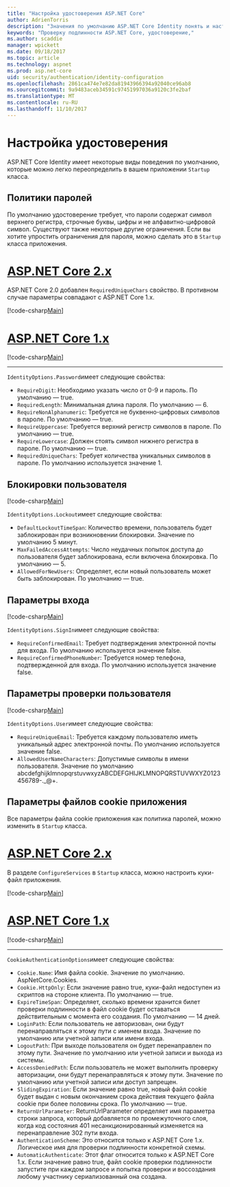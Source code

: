 ```yaml
---
title: "Настройка удостоверения ASP.NET Core"
author: AdrienTorris
description: "Значения по умолчанию ASP.NET Core Identity понять и настройки различных свойств Identity для использования пользовательских значений."
keywords: "Проверку подлинности ASP.NET Core, удостоверение,"
ms.author: scaddie
manager: wpickett
ms.date: 09/18/2017
ms.topic: article
ms.technology: aspnet
ms.prod: asp.net-core
uid: security/authentication/identity-configuration
ms.openlocfilehash: 2861ca474e7e82da81943966394a92040ce96ab8
ms.sourcegitcommit: 9a9483aceb34591c97451997036a9120c3fe2baf
ms.translationtype: MT
ms.contentlocale: ru-RU
ms.lasthandoff: 11/10/2017
---
```

# <a name="configure-identity"></a>Настройка удостоверения

ASP.NET Core Identity имеет некоторые виды поведения по умолчанию, которые можно легко переопределить в вашем приложении `Startup` класса.

## <a name="passwords-policy"></a>Политики паролей

По умолчанию удостоверение требует, что пароли содержат символ верхнего регистра, строчные буквы, цифры и не алфавитно-цифровой символ. Существуют также некоторые другие ограничения. Если вы хотите упростить ограничения для пароля, можно сделать это в `Startup` класса приложения.

# <a name="aspnet-core-2xtabaspnetcore2x"></a>[ASP.NET Core 2.x](#tab/aspnetcore2x)

ASP.NET Core 2.0 добавлен `RequiredUniqueChars` свойство. В противном случае параметры совпадают с ASP.NET Core 1.x.

[!code-csharp[Main](identity/sample/src/ASPNETv2-IdentityDemo-Configuration/Startup.cs?range=29-37,50-52)]

# <a name="aspnet-core-1xtabaspnetcore1x"></a>[ASP.NET Core 1.x](#tab/aspnetcore1x)

[!code-csharp[Main](identity/sample/src/ASPNET-IdentityDemo-PrimaryKeysConfig/Startup.cs?range=58-65,84)]

---

`IdentityOptions.Password`имеет следующие свойства:
* `RequireDigit`: Необходимо указать число от 0-9 и пароль. По умолчанию — true.
* `RequiredLength`: Минимальная длина пароля. По умолчанию — 6.
* `RequireNonAlphanumeric`: Требуется не буквенно-цифровых символов в пароле. По умолчанию — true.
* `RequireUppercase`: Требуется верхний регистр символов в пароле. По умолчанию — true.
* `RequireLowercase`: Должен стоять символ нижнего регистра в пароле. По умолчанию — true.
* `RequiredUniqueChars`: Требует количества уникальных символов в пароле. По умолчанию используется значение 1.


## <a name="users-lockout"></a>Блокировки пользователя

[!code-csharp[Main](identity/sample/src/ASPNETv2-IdentityDemo-Configuration/Startup.cs?range=29-30,39-42,50-52)]

`IdentityOptions.Lockout`имеет следующие свойства:
* `DefaultLockoutTimeSpan`: Количество времени, пользователь будет заблокирован при возникновении блокировки. Значение по умолчанию 5 минут.
* `MaxFailedAccessAttempts`: Число неудачных попыток доступа до пользователя будет заблокирована, если включена блокировка. По умолчанию — 5.
* `AllowedForNewUsers`: Определяет, если новый пользователь может быть заблокирован. По умолчанию — true.


## <a name="sign-in-settings"></a>Параметры входа

[!code-csharp[Main](identity/sample/src/ASPNETv2-IdentityDemo-Configuration/Startup.cs?range=29-30,44-46,50-52)]

`IdentityOptions.SignIn`имеет следующие свойства:
* `RequireConfirmedEmail`: Требует подтверждения электронной почты для входа. По умолчанию используется значение false.
* `RequireConfirmedPhoneNumber`: Требуется номер телефона, подтвержденной для входа. По умолчанию используется значение false.


## <a name="user-validation-settings"></a>Параметры проверки пользователя

[!code-csharp[Main](identity/sample/src/ASPNETv2-IdentityDemo-Configuration/Startup.cs?range=29-30,48-52)]

`IdentityOptions.User`имеет следующие свойства:
* `RequireUniqueEmail`: Требуется каждому пользователю иметь уникальный адрес электронной почты. По умолчанию используется значение false.
* `AllowedUserNameCharacters`: Допустимые символы в имени пользователя. Значение по умолчанию abcdefghijklmnopqrstuvwxyzABCDEFGHIJKLMNOPQRSTUVWXYZ0123456789-._@+.

## <a name="applications-cookie-settings"></a>Параметры файлов cookie приложения

Все параметры файла cookie приложения как политика паролей, можно изменить в `Startup` класса.

# <a name="aspnet-core-2xtabaspnetcore2x"></a>[ASP.NET Core 2.x](#tab/aspnetcore2x)

В разделе `ConfigureServices` в `Startup` класса, можно настроить куки-файл приложения.

[!code-csharp[Main](identity/sample/src/ASPNETv2-IdentityDemo-Configuration/Startup.cs?name=snippet_configurecookie)]

# <a name="aspnet-core-1xtabaspnetcore1x"></a>[ASP.NET Core 1.x](#tab/aspnetcore1x)

[!code-csharp[Main](identity/sample/src/ASPNET-IdentityDemo-PrimaryKeysConfig/Startup.cs?range=58-59,72-80,84)]

--- 

`CookieAuthenticationOptions`имеет следующие свойства:
* `Cookie.Name`: Имя файла cookie. Значение по умолчанию. AspNetCore.Cookies.
* `Cookie.HttpOnly`: Если значение равно true, куки-файл недоступен из скриптов на стороне клиента. По умолчанию — true.
* `ExpireTimeSpan`: Определяет, сколько времени хранится билет проверки подлинности в файл cookie будет оставаться действительным с момента его создания. По умолчанию — 14 дней.
* `LoginPath`: Если пользователь не авторизован, они будут перенаправляться к этому пути с именем входа. Значение по умолчанию или учетной записи или имени входа.
* `LogoutPath`: При выходе пользователя он будет перенаправлен по этому пути. Значение по умолчанию или учетной записи и выхода из системы.
* `AccessDeniedPath`: Если пользователь не может выполнить проверку авторизации, они будут перенаправляться к этому пути. Значение по умолчанию или учетной записи или доступ запрещен.
* `SlidingExpiration`: Если значение равно true, новый файл cookie будет выдан с новым окончанием срока действия текущего файла cookie при более половины срока. По умолчанию — true.
* `ReturnUrlParameter`: ReturnUrlParameter определяет имя параметра строки запроса, который добавляется по промежуточного слоя, когда код состояния 401 несанкционированный изменяется на перенаправление 302 пути входа.
* `AuthenticationScheme`: Это относится только к ASP.NET Core 1.x. Логическое имя для проверки подлинности конкретной схемы.
* `AutomaticAuthenticate`: Этот флаг относится только к ASP.NET Core 1.x. Если значение равно true, файл cookie проверки подлинности запустите при каждом запросе и попытка проверки и воссоздания любому участнику сериализованный она создана.

